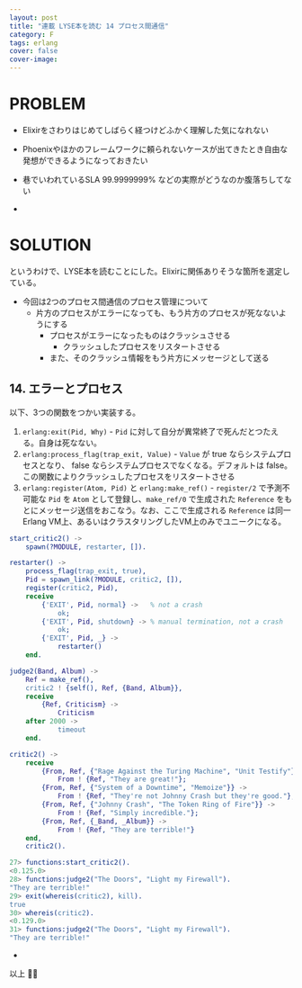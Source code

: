 ```yaml
---
layout: post
title: "連載 LYSE本を読む 14 プロセス間通信"
category: F
tags: erlang
cover: false
cover-image:
---
```


# PROBLEM
- Elixirをさわりはじめてしばらく経つけどふかく理解した気になれない
- Phoenixやほかのフレームワークに頼られないケースが出てきたとき自由な発想ができるようになっておきたい
- 巷でいわれているSLA 99.9999999% などの実際がどうなのか腹落ちしてない

-

# SOLUTION
というわけで、LYSE本を読むことにした。Elixirに関係ありそうな箇所を選定している。

- 今回は2つのプロセス間通信のプロセス管理について
    - 片方のプロセスがエラーになっても、もう片方のプロセスが死なないようにする
        - プロセスがエラーになったものはクラッシュさせる
            - クラッシュしたプロセスをリスタートさせる
        - また、そのクラッシュ情報をもう片方にメッセージとして送る

## 14. エラーとプロセス
以下、3つの関数をつかい実装する。

1. `erlang:exit(Pid, Why)` - `Pid` に対して自分が異常終了で死んだとつたえる。自身は死なない。
2. `erlang:process_flag(trap_exit, Value)` - `Value` が true ならシステムプロセスとなり、 false ならシステムプロセスでなくなる。デフォルトは false。この関数によりクラッシュしたプロセスをリスタートさせる
3. `erlang:register(Atom, Pid)` と `erlang:make_ref()` - `register/2` で予測不可能な `Pid` を `Atom` として登録し、`make_ref/0` で生成された `Reference` をもとにメッセージ送信をおこなう。なお、ここで生成される `Reference` は同一Erlang VM上、あるいはクラスタリングしたVM上のみでユニークになる。

```erlang
start_critic2() ->
    spawn(?MODULE, restarter, []).

restarter() ->
    process_flag(trap_exit, true),
    Pid = spawn_link(?MODULE, critic2, []),
    register(critic2, Pid),
    receive
        {'EXIT', Pid, normal} ->   % not a crash
            ok;
        {'EXIT', Pid, shutdown} -> % manual termination, not a crash
            ok;
        {'EXIT', Pid, _} ->
            restarter()
    end.

judge2(Band, Album) ->
    Ref = make_ref(),
    critic2 ! {self(), Ref, {Band, Album}},
    receive
        {Ref, Criticism} ->
            Criticism
    after 2000 ->
            timeout
    end.

critic2() ->
    receive
        {From, Ref, {"Rage Against the Turing Machine", "Unit Testify"}} ->
            From ! {Ref, "They are great!"};
        {From, Ref, {"System of a Downtime", "Memoize"}} ->
            From ! {Ref, "They're not Johnny Crash but they're good."};
        {From, Ref, {"Johnny Crash", "The Token Ring of Fire"}} ->
            From ! {Ref, "Simply incredible."};
        {From, Ref, {_Band, _Album}} ->
            From ! {Ref, "They are terrible!"}
    end,
    critic2().
```

```erlang
27> functions:start_critic2().
<0.125.0>
28> functions:judge2("The Doors", "Light my Firewall").
"They are terrible!"
29> exit(whereis(critic2), kill).
true
30> whereis(critic2).
<0.129.0>
31> functions:judge2("The Doors", "Light my Firewall").
"They are terrible!"
```

-

以上 :construction_worker::droplet:
